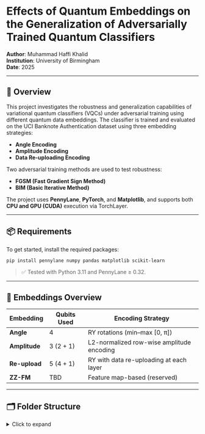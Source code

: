 # Effects of Quantum Embeddings on the Generalization of Adversarially Trained Quantum Classifiers

**Author**: Muhammad Haffi Khalid  
**Institution**: University of Birmingham  
**Date**: 2025  

---

## 📘 Overview

This project investigates the robustness and generalization capabilities of variational quantum classifiers (VQCs) under adversarial training using different quantum data embeddings. The classifier is trained and evaluated on the UCI Banknote Authentication dataset using three embedding strategies:

- **Angle Encoding**
- **Amplitude Encoding**
- **Data Re-uploading Encoding**

Two adversarial training methods are used to test robustness:

- **FGSM (Fast Gradient Sign Method)**
- **BIM (Basic Iterative Method)**

The project uses **PennyLane**, **PyTorch**, and **Matplotlib**, and supports both **CPU and GPU (CUDA)** execution via TorchLayer.

---

## 📦 Requirements

To get started, install the required packages:

```bash
pip install pennylane numpy pandas matplotlib scikit-learn
```

> ✅ Tested with Python 3.11 and PennyLane ≥ 0.32.

---

## 🧠 Embeddings Overview

| Embedding    | Qubits Used | Encoding Strategy         |
|--------------|-------------|---------------------------|
| **Angle**    | 4           | RY rotations (min–max [0, π]) |
| **Amplitude**| 3 (2 + 1)   | L2-normalized row-wise amplitude encoding |
| **Re-upload**| 5 (4 + 1)   | RY with data re-uploading at each layer |
| **ZZ-FM**    | TBD         | Feature map-based (reserved) |

---

## 🗂️ Folder Structure

<details>
<summary>Click to expand</summary>

```
part-2_fyp/
├── bim_robustness.py
├── generate_fgsm_robustness.py
├── generate_bim_robustness.py

├── adversaries/
│   ├── adversaries_{angle, amplitude, reupload, zzfm}.py

├── data/
│   ├── data_banknote_authentication.csv
│   └── {angle, amplitude, Reupload, ZZ-fm}/
│       └── banknote_*_preprocessed_{train|val|test}.csv

├── dataset/
│   └── banknote_preprocessing_{angle, amplitude, reupload, zzfm}.py

├── Gen_data/
│   └── {angle, amplitude, Reupload, ZZfm}/
│       └── {clean, adversarial}/
│           └── *.csv (metrics, gradients, ⟨Z⟩ distributions)

├── models/
│   ├── quantum_model_{angle, amplitude, reupload, zzfm}.py

├── Results/
│   └── {fgsm, bim, bim_stronger}/
│       ├── *_metrics.csv
│       ├── *_acc_vs_eps.png, *_loss_vs_eps.png

├── train/
│   ├── train_{angle, amplitude, reupload, zzfm}.py

└── weights/
    └── {angle, amplitude, Reupload, ZZfm}/
        └── *_10layers_{clean|fgsm_ε|bim_ε}.npy
```
## ⚙️ Requirements

To install dependencies inside a virtual environment:

```bash
python3 -m venv .venv
source .venv/bin/activate
pip install -r requirements.txt
```

**Main dependencies:**
- `pennylane`
- `torch`
- `matplotlib`
- `numpy`
- `pandas`

---
## 🧪 Running the Project

### 🧹 Preprocess Dataset

```bash
cd dataset/
python banknote_preprocessing_angle.py
python banknote_preprocessing_amplitude.py
python banknote_preprocessing_reupload.py
```


## 🚀 How to Train a Model

From inside your virtual environment:

### 🔹 Clean Training (e.g., Amplitude)

```bash
python train/train_amplitude.py --training_type clean
```

### 🔹 Adversarial Training (FGSM)

```bash
python train/train_amplitude.py --training_type fgsm --epsilon 0.1
```

### 🔹 Adversarial Training (BIM)

```bash
python train/train_amplitude.py --training_type bim --epsilon 0.1 --bim_alpha 0.03 --bim_iter 5
```

You can do the same for:
- `train_angle.py`
- `train_reupload.py`

---

## 📊 Evaluation: Adversarial Robustness

To test how classifiers perform under FGSM or BIM:

### 🔹 FGSM Evaluation

```bash
python Results/fgsm/generate_fgsm_robustness_subset.py
```

### 🔹 BIM Evaluation

```bash
python Results/bim/generate_bim_robustness_subset.py
```

Generates plots and CSVs of:
- Accuracy vs Epsilon
- Loss vs Epsilon
- Combined graphs for comparison

---

## 📦 Outputs

- All **trained model weights** are saved in `weights/`
- All **training metrics** are saved as `.csv` files in `Gen_data/{embedding}/{training_type}/`
- All **evaluation plots** are saved in `Results/{fgsm|bim}/`

---

## 📈 Sample Metrics Tracked

- Training Loss & Accuracy
- Validation Loss & Accuracy
- Clean Test Loss & Accuracy
- Adversarial Test Loss & Accuracy

---

## 🎓 Thesis Focus

This repository supports the final year research project investigating:

> How different quantum embeddings affect the adversarial robustness and generalization of quantum classifiers trained on binary classification problems under adversarial attacks.

---

## 📎 Citation

Based on concepts and architecture from:

- Sirui Lu et al., *"Quantum Adversarial Machine Learning"*, [arXiv:2001.00030](https://arxiv.org/abs/2001.00030)
- **Pérez-Salinas et al.**, *Quantum*, 2020 — [Data Re-uploading Classifier](https://quantum-journal.org/papers/q-2020-02-06-226/)
- **Goodfellow et al.**, *arXiv:1412.6572*, 2014 — [FGSM](https://arxiv.org/abs/1412.6572)


---

## 🙏 Acknowledgments

- PennyLane Team  
- University of Birmingham CS Department  
- My final year project supervisor : Dr Sharu Theresa Jose

---

